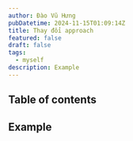 ```yaml
---
author: Đào Vũ Hưng
pubDatetime: 2024-11-15T01:09:14Z
title: Thay đổi approach
featured: false
draft: false
tags:
  - myself
description: Example
---
```

## Table of contents
## Example 